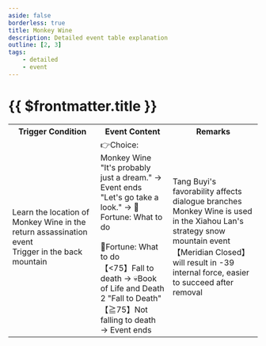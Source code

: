 ```yaml
---
aside: false
borderless: true
title: Monkey Wine
description: Detailed event table explanation
outline: [2, 3]
tags:
    - detailed
    - event
---
```


# {{ $frontmatter.title }}

<Table class="timeline-table">
    <tr class="timeline-header">
        <th>Trigger Condition</th>
        <th>Event Content</th>
        <th>Remarks</th>
    </tr>
	<tr>
		<td>
			Learn the location of Monkey Wine in the return assassination event <br>
			Trigger in the back mountain <br>
		</td>
		<td>
			👉Choice: Monkey Wine <br>
			"It's probably just a dream." → Event ends <br>
			"Let's go take a look." → 🎲Fortune: What to do <br>
			<br>
			<span title="Maximum 20, light skills, positive internal force correction">🎲Fortune: What to do </span> <br>
			【<75】Fall to death → 💀Book of Life and Death 2 "Fall to Death" <br>
			<span title="
【Meridian Closed】Unsolved: Nature +2	
Obtain item Monkey Wine
			">【≧75】Not falling to death → Event ends </span> <br>
		</td>
		<td>
			Tang Buyi's favorability affects dialogue branches <br>
			Monkey Wine is used in the Xiahou Lan's strategy snow mountain event <br>
			【Meridian Closed】will result in -39 internal force, easier to succeed after removal <br>
		</td>
	</tr>
</table>